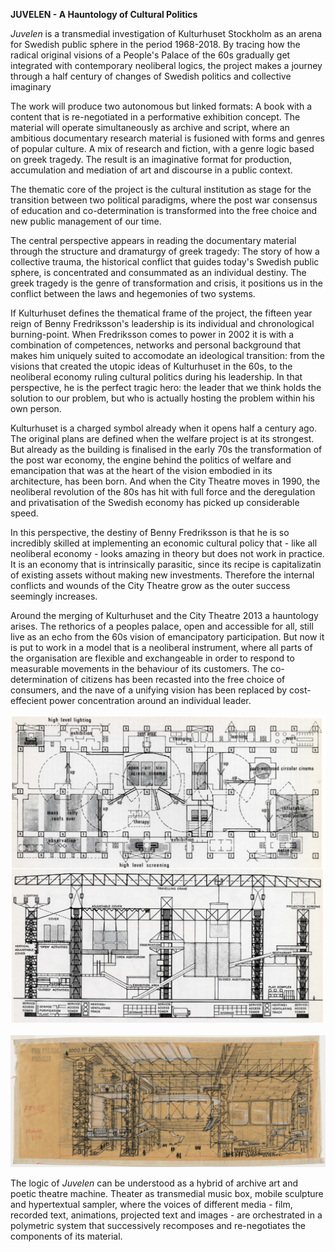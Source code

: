 **JUVELEN - A Hauntology of Cultural Politics**

*Juvelen* is a transmedial investigation of Kulturhuset Stockholm as an arena for Swedish public sphere in the period 1968-2018. By tracing how the radical original visions of a People's Palace of the 60s gradually get integrated with contemporary neoliberal logics, the project makes a journey through a half century of changes of Swedish politics and collective imaginary

The work will produce two autonomous but linked formats: A book with a content that is re-negotiated in a performative exhibition concept. The material will operate simultaneously as archive and script, where an ambitious documentary research material is fusioned with forms and genres of popular culture. A mix of research and fiction, with a genre logic based on greek tragedy. The result is an imaginative format for production, accumulation and mediation of art and discourse in a public context.

The thematic core of the project is the cultural institution as stage for the transition between two political paradigms, where the post war consensus of education and co-determination is transformed into the free choice and new public management of our time.

The central perspective appears in reading the documentary material through the structure and dramaturgy of greek tragedy: The story of how a collective trauma, the historical conflict that guides today's Swedish public sphere, is concentrated and consummated as an individual destiny. The greek tragedy is the genre of transformation and crisis, it positions us in the conflict between the laws and hegemonies of two systems.

If Kulturhuset defines the thematical frame of the project, the fifteen year reign of Benny Fredriksson's leadership is its individual and chronological burning-point. When Fredriksson comes to power in 2002 it is with a combination of competences, networks and personal background that makes him uniquely suited to accomodate an ideological transition: from the visions that created the utopic ideas of Kulturhuset in the 60s, to the neoliberal economy ruling cultural politics during his leadership. In that perspective, he is the perfect tragic hero: the leader that we think holds the solution to our problem, but who is actually hosting the problem within his own person.

Kulturhuset is a charged symbol already when it opens half a century ago. The original plans are defined when the welfare project is at its strongest. But already as the building is finalised in the early 70s the transformation of the post war economy, the engine behind the politics of welfare and emancipation that was at the heart of the vision embodied in its architecture, has been born. And when the City Theatre moves in 1990, the neoliberal revolution of the 80s has hit with full force and the deregulation and privatisation of the Swedish economy has picked up considerable speed.

In this perspective, the destiny of Benny Fredriksson is that he is so incredibly skilled at implementing an economic cultural policy that - like all neoliberal economy - looks amazing in theory but does not work in practice. It is an economy that is intrinsically parasitic, since its recipe is capitalizatin of existing assets without making new investments. Therefore the internal conflicts and wounds of the City Theatre grow as the outer success seemingly increases.

Around the merging of Kulturhuset and the City Theatre 2013 a hauntology arises. The rethorics of a peoples palace, open and accessible for all, still live as an echo from the 60s vision of emancipatory participation. But now it is put to work in a model that is a neoliberal instrument, where all parts of the organisation are flexible and exchangeable in order to respond to measurable movements in the behaviour of its customers. The co-determination of citizens has been recasted into the free choice of consumers, and the nave of a unifying vision has been replaced by cost-effecient power concentration around an individual leader.

![](/funpalace2.jpg)  

![](/funpalacepic3.jpg)  

The logic of *Juvelen* can be understood as a hybrid of archive art and poetic theatre machine. Theater as transmedial music box, mobile sculpture and hypertextual sampler, where the voices of different media - film, recorded text, animations, projected text and images - are orchestrated in a polymetric system that successively recomposes and re-negotiates the components of its material.
